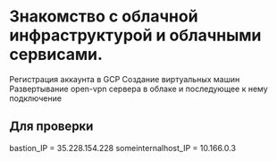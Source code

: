 # Знакомство с облачной инфраструктурой и облачными сервисами.

Регистрация аккаунта в GCP
Создание виртуальных машин
Развертывание open-vpn сервера в облаке и последующее к нему подключение

## Для проверки

bastion_IP = 35.228.154.228
someinternalhost_IP = 10.166.0.3

